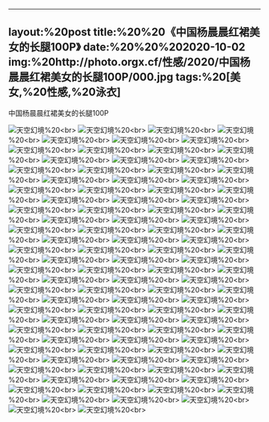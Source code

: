 ﻿---
layout:%20post
title:%20%20《中国杨晨晨红裙美女的长腿100P》
date:%20%20%202020-10-02
img:%20http://photo.orgx.cf/性感/2020/中国杨晨晨红裙美女的长腿100P/000.jpg
tags:%20[美女,%20性感,%20泳衣]
---

中国杨晨晨红裙美女的长腿100P



![天空幻境](http://photo.orgx.cf/性感/2020/中国杨晨晨红裙美女的长腿100P/001.jpg%20''天空幻境'')%20<br>
![天空幻境](http://photo.orgx.cf/性感/2020/中国杨晨晨红裙美女的长腿100P/002.jpg%20''天空幻境'')%20<br>
![天空幻境](http://photo.orgx.cf/性感/2020/中国杨晨晨红裙美女的长腿100P/003.jpg%20''天空幻境'')%20<br>
![天空幻境](http://photo.orgx.cf/性感/2020/中国杨晨晨红裙美女的长腿100P/004.jpg%20''天空幻境'')%20<br>
![天空幻境](http://photo.orgx.cf/性感/2020/中国杨晨晨红裙美女的长腿100P/005.jpg%20''天空幻境'')%20<br>
![天空幻境](http://photo.orgx.cf/性感/2020/中国杨晨晨红裙美女的长腿100P/006.jpg%20''天空幻境'')%20<br>
![天空幻境](http://photo.orgx.cf/性感/2020/中国杨晨晨红裙美女的长腿100P/007.jpg%20''天空幻境'')%20<br>
![天空幻境](http://photo.orgx.cf/性感/2020/中国杨晨晨红裙美女的长腿100P/008.jpg%20''天空幻境'')%20<br>
![天空幻境](http://photo.orgx.cf/性感/2020/中国杨晨晨红裙美女的长腿100P/009.jpg%20''天空幻境'')%20<br>
![天空幻境](http://photo.orgx.cf/性感/2020/中国杨晨晨红裙美女的长腿100P/010.jpg%20''天空幻境'')%20<br>
![天空幻境](http://photo.orgx.cf/性感/2020/中国杨晨晨红裙美女的长腿100P/011.jpg%20''天空幻境'')%20<br>
![天空幻境](http://photo.orgx.cf/性感/2020/中国杨晨晨红裙美女的长腿100P/012.jpg%20''天空幻境'')%20<br>
![天空幻境](http://photo.orgx.cf/性感/2020/中国杨晨晨红裙美女的长腿100P/013.jpg%20''天空幻境'')%20<br>
![天空幻境](http://photo.orgx.cf/性感/2020/中国杨晨晨红裙美女的长腿100P/014.jpg%20''天空幻境'')%20<br>
![天空幻境](http://photo.orgx.cf/性感/2020/中国杨晨晨红裙美女的长腿100P/015.jpg%20''天空幻境'')%20<br>
![天空幻境](http://photo.orgx.cf/性感/2020/中国杨晨晨红裙美女的长腿100P/016.jpg%20''天空幻境'')%20<br>
![天空幻境](http://photo.orgx.cf/性感/2020/中国杨晨晨红裙美女的长腿100P/017.jpg%20''天空幻境'')%20<br>
![天空幻境](http://photo.orgx.cf/性感/2020/中国杨晨晨红裙美女的长腿100P/018.jpg%20''天空幻境'')%20<br>
![天空幻境](http://photo.orgx.cf/性感/2020/中国杨晨晨红裙美女的长腿100P/019.jpg%20''天空幻境'')%20<br>
![天空幻境](http://photo.orgx.cf/性感/2020/中国杨晨晨红裙美女的长腿100P/020.jpg%20''天空幻境'')%20<br>
![天空幻境](http://photo.orgx.cf/性感/2020/中国杨晨晨红裙美女的长腿100P/021.jpg%20''天空幻境'')%20<br>
![天空幻境](http://photo.orgx.cf/性感/2020/中国杨晨晨红裙美女的长腿100P/022.jpg%20''天空幻境'')%20<br>
![天空幻境](http://photo.orgx.cf/性感/2020/中国杨晨晨红裙美女的长腿100P/023.jpg%20''天空幻境'')%20<br>
![天空幻境](http://photo.orgx.cf/性感/2020/中国杨晨晨红裙美女的长腿100P/024.jpg%20''天空幻境'')%20<br>
![天空幻境](http://photo.orgx.cf/性感/2020/中国杨晨晨红裙美女的长腿100P/025.jpg%20''天空幻境'')%20<br>
![天空幻境](http://photo.orgx.cf/性感/2020/中国杨晨晨红裙美女的长腿100P/026.jpg%20''天空幻境'')%20<br>
![天空幻境](http://photo.orgx.cf/性感/2020/中国杨晨晨红裙美女的长腿100P/027.jpg%20''天空幻境'')%20<br>
![天空幻境](http://photo.orgx.cf/性感/2020/中国杨晨晨红裙美女的长腿100P/028.jpg%20''天空幻境'')%20<br>
![天空幻境](http://photo.orgx.cf/性感/2020/中国杨晨晨红裙美女的长腿100P/029.jpg%20''天空幻境'')%20<br>
![天空幻境](http://photo.orgx.cf/性感/2020/中国杨晨晨红裙美女的长腿100P/030.jpg%20''天空幻境'')%20<br>
![天空幻境](http://photo.orgx.cf/性感/2020/中国杨晨晨红裙美女的长腿100P/031.jpg%20''天空幻境'')%20<br>
![天空幻境](http://photo.orgx.cf/性感/2020/中国杨晨晨红裙美女的长腿100P/032.jpg%20''天空幻境'')%20<br>
![天空幻境](http://photo.orgx.cf/性感/2020/中国杨晨晨红裙美女的长腿100P/033.jpg%20''天空幻境'')%20<br>
![天空幻境](http://photo.orgx.cf/性感/2020/中国杨晨晨红裙美女的长腿100P/034.jpg%20''天空幻境'')%20<br>
![天空幻境](http://photo.orgx.cf/性感/2020/中国杨晨晨红裙美女的长腿100P/035.jpg%20''天空幻境'')%20<br>
![天空幻境](http://photo.orgx.cf/性感/2020/中国杨晨晨红裙美女的长腿100P/036.jpg%20''天空幻境'')%20<br>
![天空幻境](http://photo.orgx.cf/性感/2020/中国杨晨晨红裙美女的长腿100P/037.jpg%20''天空幻境'')%20<br>
![天空幻境](http://photo.orgx.cf/性感/2020/中国杨晨晨红裙美女的长腿100P/038.jpg%20''天空幻境'')%20<br>
![天空幻境](http://photo.orgx.cf/性感/2020/中国杨晨晨红裙美女的长腿100P/039.jpg%20''天空幻境'')%20<br>
![天空幻境](http://photo.orgx.cf/性感/2020/中国杨晨晨红裙美女的长腿100P/040.jpg%20''天空幻境'')%20<br>
![天空幻境](http://photo.orgx.cf/性感/2020/中国杨晨晨红裙美女的长腿100P/041.jpg%20''天空幻境'')%20<br>
![天空幻境](http://photo.orgx.cf/性感/2020/中国杨晨晨红裙美女的长腿100P/042.jpg%20''天空幻境'')%20<br>
![天空幻境](http://photo.orgx.cf/性感/2020/中国杨晨晨红裙美女的长腿100P/043.jpg%20''天空幻境'')%20<br>
![天空幻境](http://photo.orgx.cf/性感/2020/中国杨晨晨红裙美女的长腿100P/044.jpg%20''天空幻境'')%20<br>
![天空幻境](http://photo.orgx.cf/性感/2020/中国杨晨晨红裙美女的长腿100P/045.jpg%20''天空幻境'')%20<br>
![天空幻境](http://photo.orgx.cf/性感/2020/中国杨晨晨红裙美女的长腿100P/046.jpg%20''天空幻境'')%20<br>
![天空幻境](http://photo.orgx.cf/性感/2020/中国杨晨晨红裙美女的长腿100P/047.jpg%20''天空幻境'')%20<br>
![天空幻境](http://photo.orgx.cf/性感/2020/中国杨晨晨红裙美女的长腿100P/048.jpg%20''天空幻境'')%20<br>
![天空幻境](http://photo.orgx.cf/性感/2020/中国杨晨晨红裙美女的长腿100P/049.jpg%20''天空幻境'')%20<br>
![天空幻境](http://photo.orgx.cf/性感/2020/中国杨晨晨红裙美女的长腿100P/050.jpg%20''天空幻境'')%20<br>
![天空幻境](http://photo.orgx.cf/性感/2020/中国杨晨晨红裙美女的长腿100P/051.jpg%20''天空幻境'')%20<br>
![天空幻境](http://photo.orgx.cf/性感/2020/中国杨晨晨红裙美女的长腿100P/052.jpg%20''天空幻境'')%20<br>
![天空幻境](http://photo.orgx.cf/性感/2020/中国杨晨晨红裙美女的长腿100P/053.jpg%20''天空幻境'')%20<br>
![天空幻境](http://photo.orgx.cf/性感/2020/中国杨晨晨红裙美女的长腿100P/054.jpg%20''天空幻境'')%20<br>
![天空幻境](http://photo.orgx.cf/性感/2020/中国杨晨晨红裙美女的长腿100P/055.jpg%20''天空幻境'')%20<br>
![天空幻境](http://photo.orgx.cf/性感/2020/中国杨晨晨红裙美女的长腿100P/056.jpg%20''天空幻境'')%20<br>
![天空幻境](http://photo.orgx.cf/性感/2020/中国杨晨晨红裙美女的长腿100P/057.jpg%20''天空幻境'')%20<br>
![天空幻境](http://photo.orgx.cf/性感/2020/中国杨晨晨红裙美女的长腿100P/058.jpg%20''天空幻境'')%20<br>
![天空幻境](http://photo.orgx.cf/性感/2020/中国杨晨晨红裙美女的长腿100P/059.jpg%20''天空幻境'')%20<br>
![天空幻境](http://photo.orgx.cf/性感/2020/中国杨晨晨红裙美女的长腿100P/060.jpg%20''天空幻境'')%20<br>
![天空幻境](http://photo.orgx.cf/性感/2020/中国杨晨晨红裙美女的长腿100P/061.jpg%20''天空幻境'')%20<br>
![天空幻境](http://photo.orgx.cf/性感/2020/中国杨晨晨红裙美女的长腿100P/062.jpg%20''天空幻境'')%20<br>
![天空幻境](http://photo.orgx.cf/性感/2020/中国杨晨晨红裙美女的长腿100P/063.jpg%20''天空幻境'')%20<br>
![天空幻境](http://photo.orgx.cf/性感/2020/中国杨晨晨红裙美女的长腿100P/064.jpg%20''天空幻境'')%20<br>
![天空幻境](http://photo.orgx.cf/性感/2020/中国杨晨晨红裙美女的长腿100P/065.jpg%20''天空幻境'')%20<br>
![天空幻境](http://photo.orgx.cf/性感/2020/中国杨晨晨红裙美女的长腿100P/066.jpg%20''天空幻境'')%20<br>
![天空幻境](http://photo.orgx.cf/性感/2020/中国杨晨晨红裙美女的长腿100P/067.jpg%20''天空幻境'')%20<br>
![天空幻境](http://photo.orgx.cf/性感/2020/中国杨晨晨红裙美女的长腿100P/068.jpg%20''天空幻境'')%20<br>
![天空幻境](http://photo.orgx.cf/性感/2020/中国杨晨晨红裙美女的长腿100P/069.jpg%20''天空幻境'')%20<br>
![天空幻境](http://photo.orgx.cf/性感/2020/中国杨晨晨红裙美女的长腿100P/070.jpg%20''天空幻境'')%20<br>
![天空幻境](http://photo.orgx.cf/性感/2020/中国杨晨晨红裙美女的长腿100P/071.jpg%20''天空幻境'')%20<br>
![天空幻境](http://photo.orgx.cf/性感/2020/中国杨晨晨红裙美女的长腿100P/072.jpg%20''天空幻境'')%20<br>
![天空幻境](http://photo.orgx.cf/性感/2020/中国杨晨晨红裙美女的长腿100P/073.jpg%20''天空幻境'')%20<br>
![天空幻境](http://photo.orgx.cf/性感/2020/中国杨晨晨红裙美女的长腿100P/074.jpg%20''天空幻境'')%20<br>
![天空幻境](http://photo.orgx.cf/性感/2020/中国杨晨晨红裙美女的长腿100P/075.jpg%20''天空幻境'')%20<br>
![天空幻境](http://photo.orgx.cf/性感/2020/中国杨晨晨红裙美女的长腿100P/076.jpg%20''天空幻境'')%20<br>
![天空幻境](http://photo.orgx.cf/性感/2020/中国杨晨晨红裙美女的长腿100P/077.jpg%20''天空幻境'')%20<br>
![天空幻境](http://photo.orgx.cf/性感/2020/中国杨晨晨红裙美女的长腿100P/078.jpg%20''天空幻境'')%20<br>
![天空幻境](http://photo.orgx.cf/性感/2020/中国杨晨晨红裙美女的长腿100P/079.jpg%20''天空幻境'')%20<br>
![天空幻境](http://photo.orgx.cf/性感/2020/中国杨晨晨红裙美女的长腿100P/080.jpg%20''天空幻境'')%20<br>
![天空幻境](http://photo.orgx.cf/性感/2020/中国杨晨晨红裙美女的长腿100P/081.jpg%20''天空幻境'')%20<br>
![天空幻境](http://photo.orgx.cf/性感/2020/中国杨晨晨红裙美女的长腿100P/082.jpg%20''天空幻境'')%20<br>
![天空幻境](http://photo.orgx.cf/性感/2020/中国杨晨晨红裙美女的长腿100P/083.jpg%20''天空幻境'')%20<br>
![天空幻境](http://photo.orgx.cf/性感/2020/中国杨晨晨红裙美女的长腿100P/084.jpg%20''天空幻境'')%20<br>
![天空幻境](http://photo.orgx.cf/性感/2020/中国杨晨晨红裙美女的长腿100P/085.jpg%20''天空幻境'')%20<br>
![天空幻境](http://photo.orgx.cf/性感/2020/中国杨晨晨红裙美女的长腿100P/086.jpg%20''天空幻境'')%20<br>
![天空幻境](http://photo.orgx.cf/性感/2020/中国杨晨晨红裙美女的长腿100P/087.jpg%20''天空幻境'')%20<br>
![天空幻境](http://photo.orgx.cf/性感/2020/中国杨晨晨红裙美女的长腿100P/088.jpg%20''天空幻境'')%20<br>
![天空幻境](http://photo.orgx.cf/性感/2020/中国杨晨晨红裙美女的长腿100P/089.jpg%20''天空幻境'')%20<br>
![天空幻境](http://photo.orgx.cf/性感/2020/中国杨晨晨红裙美女的长腿100P/090.jpg%20''天空幻境'')%20<br>
![天空幻境](http://photo.orgx.cf/性感/2020/中国杨晨晨红裙美女的长腿100P/091.jpg%20''天空幻境'')%20<br>
![天空幻境](http://photo.orgx.cf/性感/2020/中国杨晨晨红裙美女的长腿100P/092.jpg%20''天空幻境'')%20<br>
![天空幻境](http://photo.orgx.cf/性感/2020/中国杨晨晨红裙美女的长腿100P/093.jpg%20''天空幻境'')%20<br>
![天空幻境](http://photo.orgx.cf/性感/2020/中国杨晨晨红裙美女的长腿100P/094.jpg%20''天空幻境'')%20<br>
![天空幻境](http://photo.orgx.cf/性感/2020/中国杨晨晨红裙美女的长腿100P/095.jpg%20''天空幻境'')%20<br>
![天空幻境](http://photo.orgx.cf/性感/2020/中国杨晨晨红裙美女的长腿100P/096.jpg%20''天空幻境'')%20<br>
![天空幻境](http://photo.orgx.cf/性感/2020/中国杨晨晨红裙美女的长腿100P/097.jpg%20''天空幻境'')%20<br>
![天空幻境](http://photo.orgx.cf/性感/2020/中国杨晨晨红裙美女的长腿100P/098.jpg%20''天空幻境'')%20<br>
![天空幻境](http://photo.orgx.cf/性感/2020/中国杨晨晨红裙美女的长腿100P/099.jpg%20''天空幻境'')%20<br>
![天空幻境](http://photo.orgx.cf/性感/2020/中国杨晨晨红裙美女的长腿100P/100.jpg%20''天空幻境'')%20<br>